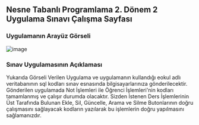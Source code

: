 ## Nesne Tabanlı Programlama 2. Dönem 2 Uygulama Sınavı Çalışma Sayfası ##

### Uygulamanın Arayüz Görseli ###

![image](https://user-images.githubusercontent.com/28144917/170490782-216cd1ea-da35-44ad-8422-1e0af633a7ac.png)

### Sınav Uygulamasının Açıklaması ###
 Yukarıda Görseli Verilen Uygulama ve uygulamanın kullandığı eokul adlı veritabanının sql kodları sınav esnasında bilgisayarlarınıza gönderilecektir. Gönderilen uygulamada  Not İşlemleri ile Öğrenci İşlemleri'nin kodları tamamlanmış ve çalışır durumda olacaktır. Sizden İstenen  Ders İşlemlerinin Üst Tarafında Bulunan Ekle, Sil, Güncelle, Arama ve Silme Butonlarının doğru çalışmasını sağlayacak kodların yazılarak bu işlemlerin doğru yapılmasını sağlamanızdır.
